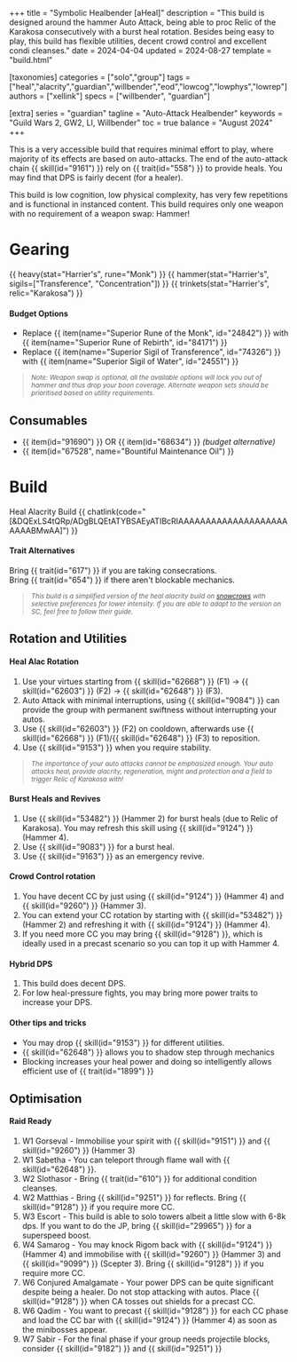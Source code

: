 +++
title = "Symbolic Healbender [aHeal]"
description = "This build is designed around the hammer Auto Attack, being able to proc Relic of the Karakosa consecutively with a burst heal rotation. Besides being easy to play, this build has flexible utilities, decent crowd control and excellent condi cleanses."
date = 2024-04-04
updated = 2024-08-27
template = "build.html"

[taxonomies]
categories = ["solo","group"]
tags = ["heal","alacrity","guardian","willbender","eod","lowcog","lowphys","lowrep"]
authors = ["xellink"]
specs = ["willbender", "guardian"]

[extra]
series = "guardian"
tagline = "Auto-Attack Healbender"
keywords = "Guild Wars 2, GW2, LI, Willbender"
toc = true
balance = "August 2024"
+++

This is a very accessible build that requires minimal effort to play, where majority of its effects are based on auto-attacks. The end of the auto-attack chain {{ skill(id="9161") }} rely on {{ trait(id="558") }} to provide heals. You may find that DPS is fairly decent (for a healer).

This build is low cognition, low physical complexity, has very few repetitions and is functional in instanced content. This build requires only one weapon with no requirement of a weapon swap: Hammer!

# Gearing

{{ heavy(stat="Harrier's", rune="Monk") }}
{{ hammer(stat="Harrier's", sigils=["Transference", "Concentration"]) }}
{{ trinkets(stat="Harrier's", relic="Karakosa") }}

#### Budget Options

- Replace {{ item(name="Superior Rune of the Monk", id="24842") }} with {{ item(name="Superior Rune of Rebirth", id="84171") }}
- Replace {{ item(name="Superior Sigil of Transference", id="74326") }} with {{ item(name="Superior Sigil of Water", id="24551") }}

> <small>_Note: Weapon swap is optional, all the available options will lock you out of hammer and thus drop your boon coverage. Alternate weapon sets should be prioritised based on utility requirements._</small>

## Consumables

- {{ item(id="91690") }} OR {{ item(id="68634") }} _(budget alternative)_
- {{ item(id="67528", name="Bountiful Maintenance Oil") }}

# Build
Heal Alacrity Build {{ chatlink(code="[&DQExLS4tQRp/ADgBLQEtATYBSAEyATIBcRIAAAAAAAAAAAAAAAAAAAAAAAABMwAA]") }}

#### Trait Alternatives
Bring {{ trait(id="617") }} if you are taking consecrations.\
Bring {{ trait(id="654") }} if there aren't blockable mechanics.

> <small>_This build is a simplified version of the heal alacrity build on [snowcrows](https://snowcrows.com/builds/raids/guardian/heal-alacrity-willbender) with selective preferences for lower intensity. If you are able to adapt to the version on SC, feel free to follow their guide._</small>


## Rotation and Utilities

#### Heal Alac Rotation
1. Use your virtues starting from {{ skill(id="62668") }} (F1) -> {{ skill(id="62603") }} (F2) -> {{ skill(id="62648") }} (F3).
2. Auto Attack with minimal interruptions, using {{ skill(id="9084") }} can provide the group with permanent swiftness without interrupting your autos. 
3. Use {{ skill(id="62603") }} (F2) on cooldown, afterwards use {{ skill(id="62668") }} (F1)/{{ skill(id="62648") }} (F3) to reposition. 
4. Use {{ skill(id="9153") }} when you require stability. 

> <small>*The importance of your auto attacks cannot be emphasized enough. Your auto attacks heal, provide alacrity, regeneration, might and protection and a field to trigger Relic of Karakosa with!*</small>

#### Burst Heals and Revives
1. Use {{ skill(id="53482") }} (Hammer 2) for burst heals (due to Relic of Karakosa). You may refresh this skill using {{ skill(id="9124") }} (Hammer 4).
2. Use {{ skill(id="9083") }} for a burst heal.
3. Use {{ skill(id="9163") }} as an emergency revive.

#### Crowd Control rotation
1. You have decent CC by just using {{ skill(id="9124") }} (Hammer 4) and {{ skill(id="9260") }} (Hammer 3). 
2. You can extend your CC rotation by starting with {{ skill(id="53482") }} (Hammer 2) and refreshing it with {{ skill(id="9124") }} (Hammer 4).
3. If you need more CC you may bring {{ skill(id="9128") }}, which is ideally used in a precast scenario so you can top it up with Hammer 4.

#### Hybrid DPS
1. This build does decent DPS.
2. For low heal-pressure fights, you may bring more power traits to increase your DPS. 

#### Other tips and tricks
- You may drop {{ skill(id="9153") }} for different utilities.
- {{ skill(id="62648") }} allows you to shadow step through mechanics
- Blocking increases your heal power and doing so intelligently allows efficient use of {{ trait(id="1899") }}


## Optimisation
#### Raid Ready
1. W1 Gorseval - Immobilise your spirit with {{ skill(id="9151") }} and {{ skill(id="9260") }} (Hammer 3)
2. W1 Sabetha - You can teleport through flame wall with {{ skill(id="62648") }}. 
3. W2 Slothasor - Bring {{ trait(id="610") }} for additional condition cleanses.
4. W2 Matthias - Bring {{ skill(id="9251") }} for reflects. Bring {{ skill(id="9128") }} if you require more CC.
5. W3 Escort - This build is able to solo towers albeit a little slow with 6-8k dps. If you want to do the JP, bring {{ skill(id="29965") }} for a superspeed boost.
6. W4 Samarog - You may knock Rigom back with {{ skill(id="9124") }} (Hammer 4) and immobilise with {{ skill(id="9260") }} (Hammer 3) and {{ skill(id="9099") }} (Scepter 3). Bring {{ skill(id="9128") }} if you require more CC.
7. W6 Conjured Amalgamate - Your power DPS can be quite significant despite being a healer. Do not stop attacking with autos. Place {{ skill(id="9128") }} when CA tosses out shields for a precast CC.
8. W6 Qadim - You want to precast {{ skill(id="9128") }} for each CC phase and load the CC bar with {{ skill(id="9124") }} (Hammer 4) as soon as the minibosses appear.
9. W7 Sabir - For the final phase if your group needs projectile blocks, consider {{ skill(id="9182") }} and {{ skill(id="9251") }} 
